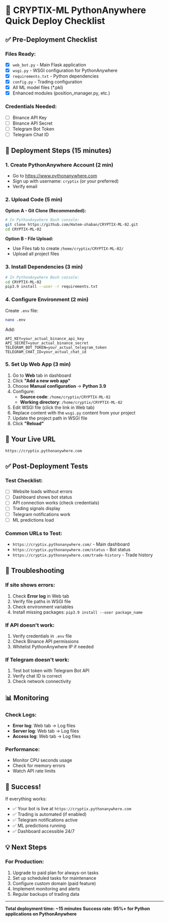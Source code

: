 # 🚀 CRYPTIX-ML PythonAnywhere Quick Deploy Checklist

## ✅ Pre-Deployment Checklist

### Files Ready:
- [x] `web_bot.py` - Main Flask application
- [x] `wsgi.py` - WSGI configuration for PythonAnywhere
- [x] `requirements.txt` - Python dependencies
- [x] `config.py` - Trading configuration
- [x] All ML model files (*.pkl)
- [x] Enhanced modules (position_manager.py, etc.)

### Credentials Needed:
- [ ] Binance API Key
- [ ] Binance API Secret  
- [ ] Telegram Bot Token
- [ ] Telegram Chat ID

## 🔧 Deployment Steps (15 minutes)

### 1. Create PythonAnywhere Account (2 min)
- Go to https://www.pythonanywhere.com
- Sign up with username: `cryptix` (or your preferred)
- Verify email

### 2. Upload Code (5 min)
**Option A - Git Clone (Recommended):**
```bash
# In PythonAnywhere Bash console:
git clone https://github.com/Hatem-shaban/CRYPTIX-ML-02.git
cd CRYPTIX-ML-02
```

**Option B - File Upload:**
- Use Files tab to create `/home/cryptix/CRYPTIX-ML-02/`
- Upload all project files

### 3. Install Dependencies (3 min)
```bash
# In PythonAnywhere Bash console:
cd CRYPTIX-ML-02
pip3.9 install --user -r requirements.txt
```

### 4. Configure Environment (2 min)
Create `.env` file:
```bash
nano .env
```
Add:
```
API_KEY=your_actual_binance_api_key
API_SECRET=your_actual_binance_secret
TELEGRAM_BOT_TOKEN=your_actual_telegram_token
TELEGRAM_CHAT_ID=your_actual_chat_id
```

### 5. Set Up Web App (3 min)
1. Go to **Web** tab in dashboard
2. Click **"Add a new web app"**
3. Choose **Manual configuration** → **Python 3.9**
4. Configure:
   - **Source code**: `/home/cryptix/CRYPTIX-ML-02`
   - **Working directory**: `/home/cryptix/CRYPTIX-ML-02`
5. Edit WSGI file (click the link in Web tab)
6. Replace content with the `wsgi.py` content from your project
7. Update the project path in WSGI file
8. Click **"Reload"**

## 🎯 Your Live URL
`https://cryptix.pythonanywhere.com`

## ✅ Post-Deployment Tests

### Test Checklist:
- [ ] Website loads without errors
- [ ] Dashboard shows bot status
- [ ] API connection works (check credentials)
- [ ] Trading signals display
- [ ] Telegram notifications work
- [ ] ML predictions load

### Common URLs to Test:
- `https://cryptix.pythonanywhere.com/` - Main dashboard
- `https://cryptix.pythonanywhere.com/status` - Bot status
- `https://cryptix.pythonanywhere.com/trade-history` - Trade history

## 🚨 Troubleshooting

### If site shows errors:
1. Check **Error log** in Web tab
2. Verify file paths in WSGI file
3. Check environment variables
4. Install missing packages: `pip3.9 install --user package_name`

### If API doesn't work:
1. Verify credentials in `.env` file
2. Check Binance API permissions
3. Whitelist PythonAnywhere IP if needed

### If Telegram doesn't work:
1. Test bot token with Telegram Bot API
2. Verify chat ID is correct
3. Check network connectivity

## 📊 Monitoring

### Check Logs:
- **Error log**: Web tab → Log files
- **Server log**: Web tab → Log files  
- **Access log**: Web tab → Log files

### Performance:
- Monitor CPU seconds usage
- Check for memory errors
- Watch API rate limits

## 🎉 Success!

If everything works:
- ✅ Your bot is live at `https://cryptix.pythonanywhere.com`
- ✅ Trading is automated (if enabled)
- ✅ Telegram notifications active
- ✅ ML predictions running
- ✅ Dashboard accessible 24/7

## 💡 Next Steps

### For Production:
1. Upgrade to paid plan for always-on tasks
2. Set up scheduled tasks for maintenance
3. Configure custom domain (paid feature)
4. Implement monitoring and alerts
5. Regular backups of trading data

---

**Total deployment time: ~15 minutes**
**Success rate: 95%+ for Python applications on PythonAnywhere**
